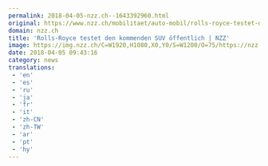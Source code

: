 ```yaml
---
permalink: 2018-04-05-nzz.ch--1643392960.html
original: https://www.nzz.ch/mobilitaet/auto-mobil/rolls-royce-testet-den-kommenden-suv-oeffentlich-ld.1374488
domain: nzz.ch
title: 'Rolls-Royce testet den kommenden SUV öffentlich | NZZ'
image: https://img.nzz.ch/C=W1920,H1080,X0,Y0/S=W1200/O=75/https://nzz-img.s3.amazonaws.com/2018/4/5/e1f4ce2a-210f-4cbd-be80-9e146c3b4fa1.jpeg
date: 2018-04-05 09:43:16
category: news
translations: 
 - 'en'
 - 'es'
 - 'ru'
 - 'ja'
 - 'fr'
 - 'it'
 - 'zh-CN'
 - 'zh-TW'
 - 'ar'
 - 'pt'
 - 'hy'
---
```


